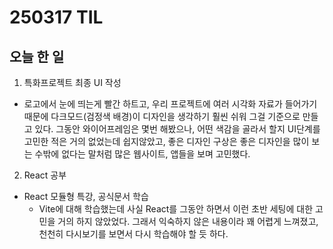 # 250317 TIL

## 오늘 한 일

1. 특화프로젝트 최종 UI 작성

- 로고에서 눈에 띄는게 빨간 하트고, 우리 프로젝트에 여러 시각화 자료가 들어가기 때문에 다크모드(검정색 배경)이 디자인을 생각하기 훨씬 쉬워 그걸 기준으로 만들고 있다. 그동안 와이어프레임은 몇번 해봤으나, 어떤 색감을 골라서 할지 UI단계를 고민한 적은 거의 없었는데 쉽지않았고, 좋은 디자인 구상은 좋은 디자인을 많이 보는 수밖에 없다는 말처럼 많은 웹사이트, 앱들을 보며 고민했다.

2. React 공부

- React 모듈형 특강, 공식문서 학습
  - Vite에 대해 학습했는데 사실 React를 그동안 하면서 이런 초반 세팅에 대한 고민을 거의 하지 않았었다. 그래서 익숙하지 않은 내용이라 꽤 어렵게 느껴졌고, 천천히 다시보기를 보면서 다시 학습해야 할 듯 하다.
